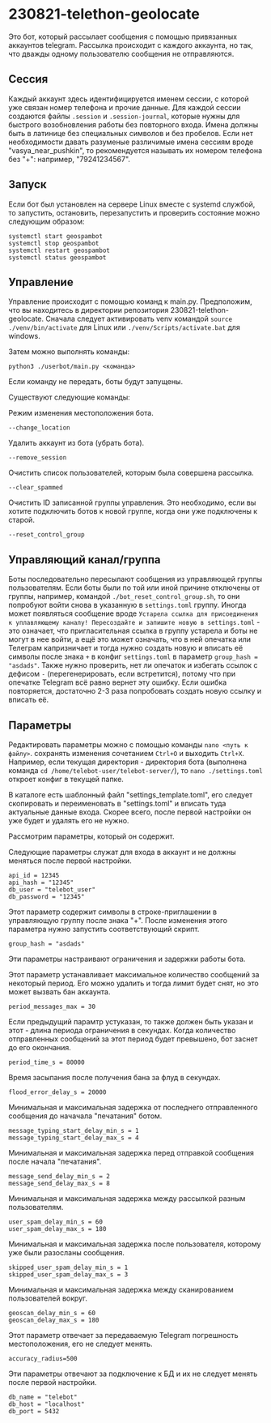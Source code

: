 # 230821-telethon-geolocate

Это бот, который рассылает сообщения с помощью привязанных аккаунтов telegram.
Рассылка происходит с каждого аккаунта, но так, что дважды одному пользователю сообщения не отправляются.

## Сессия

Каждый аккаунт здесь идентифицируется именем сессии, с которой уже связан номер телефона и прочие данные.
Для каждой сессии создаются файлы ```.session``` и ```.session-journal```, которые нужны для быстрого возобновления работы без повторного входа.
Имена должны быть в латинице без специальных символов и без пробелов.
Если нет необходимости давать разуменые различимые имена сессиям вроде "vasya_near_pushkin",
то рекомендуется называть их номером телефона без "+": например, "79241234567".

## Запуск

Если бот был установлен на сервере Linux вместе с systemd службой, то запустить, остановить, перезапустить и проверить состояние можно следующим образом:

```
systemctl start geospambot
systemctl stop geospambot
systemctl restart geospambot
systemctl status geospambot
```

## Управление

Управление происходит с помощью команд к main.py.
Предположим, что вы находитесь в директории репозитория 230821-telethon-geolocate.
Сначала следует активировать venv командой 
```source ./venv/bin/activate``` для Linux или ```./venv/Scripts/activate.bat``` для windows.

Затем можно выполнять команды:
```
python3 ./userbot/main.py <команда>
```
Если команду не передать, боты будут запущены.

Существуют следующие команды:

Режим изменения местоположения бота.
```
--change_location
```

Удалить аккаунт из бота (убрать бота).
```
--remove_session
```

Очистить список пользователей, которым была совершена рассылка.
```
--clear_spammed
```

Очистить ID записанной группы управления. Это необходимо, если вы хотите подключить ботов к новой группе, когда они уже подключены к старой.
```
--reset_control_group
```

## Управляющий канал/группа

Боты последовательно пересылают сообщения из управляющей группы пользователям. Если боты были по той или иной причине отключены от группы,
например, командой ```./bot_reset_control_group.sh```, то они попробуют войти снова в указанную в ```settings.toml``` группу.
Иногда может появляться сообщение вроде ```Устарела ссылка для присоединения к уплавляющему каналу! Пересоздайте и запишите новую в settings.toml``` - это означает, что пригласительная ссылка в группу устарела и боты не могут в нее войти, а ещё это может означать, что в ней опечатка или Телеграм капризничает и тогда нужно создать новую и вписать её символы после знака ```+``` в конфиг ```settings.toml``` в параметр ```group_hash = "asdads"```. Также нужно проверить, нет ли опечаток и избегать ссылок с дефисом ```-``` (перегенерировать, если встретится), потому что при опечатке Telegram всё равно вернет эту ошибку. Если ошибка повторяется, достаточно 2-3 раза попробовать создать новую ссылку и вписать её.


## Параметры

Редактировать параметры можно с помощью команды ```nano <путь к файлу>```. сохранять изменения сочетанием ```Ctrl+O``` и выходить ```Ctrl+X```. Например, если текущая директория - директория бота (выполнена команда ```cd /home/telebot-user/telebot-server/```),
то ```nano ./settings.toml``` откроет конфиг в текущей папке.

В каталоге есть шаблонный файл "settings_template.toml", его следует скопировать и переименовать в "settings.toml" и вписать туда актуальные данные входа. Скорее всего, после первой настройки он уже будет и удалять его не нужно.

Рассмотрим параметры, который он содержит.

Следующие параметры служат для входа в аккаунт и не должны меняться после первой настройки.
```
api_id = 12345
api_hash = "12345"
db_user = "telebot_user"
db_password = "12345"
```

Этот параметр содержит символы в строке-приглашении в управляющую группу после знака "+".
После изменения этого параметра нужно запустить соответствующий скрипт.
```
group_hash = "asdads"
```

Эти параметры настраивают ограничения и задержки работы бота.

Этот параметр устанавливает максимальное количество сообщений за некоторый период. Его можно удалить и тогда лимит будет снят, но это может вызвать бан аккаунта.
```
period_messages_max = 30
```

Если предыдущий парамтр устуказан, то также должен быть указан и этот - длина периода ограничения в секундах.
Когда количество отправленных сообщений за этот период будет превышено, бот заснет до его окончания.
```
period_time_s = 80000
```

Время засыпания после получения бана за флуд в секундах.
```
flood_error_delay_s = 20000
```

Минимальная и максимальная задержка от последнего отправленного сообщения до начачала "печатания" ботом.
```
message_typing_start_delay_min_s = 1
message_typing_start_delay_max_s = 4
```

Минимальная и максимальная задержка перед отправкой сообщения после начала "печатания".
```
message_send_delay_min_s = 2
message_send_delay_max_s = 8
```

Минимальная и максимальная задержка между рассылкой разным пользователям.
```
user_spam_delay_min_s = 60
user_spam_delay_max_s = 180
```

Минимальная и максимальная задержка после пользователя, которому уже были разосланы сообщения.
```
skipped_user_spam_delay_min_s = 1
skipped_user_spam_delay_max_s = 3
```

Минимальная и максимальная задержка между сканированием пользователей вокруг.
```
geoscan_delay_min_s = 60
geoscan_delay_max_s = 180
```

Этот параметр отвечает за передаваемую Telegram погрешность местоположения, его не следует менять.
```
accuracy_radius=500
```

Эти параметры отвечают за подключение к БД и их не следует менять после первой настройки.
```
db_name = "telebot"
db_host = "localhost"
db_port = 5432
```

